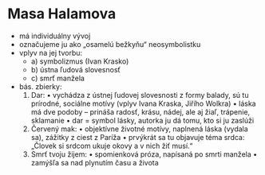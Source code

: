 # Masa Halamova
- má individuálny vývoj 
- označujeme ju ako „osamelú bežkyňu“ neosymbolistku
- vplyv na jej tvorbu:
	- a) symbolizmus (Ivan Krasko)
	- b) ústna ľudová slovesnosť
	- c) smrť manžela
- bás. zbierky:
	1. Dar:  • vychádza z ústnej ľudovej slovesnosti z formy balady, sú tu prírodné, sociálne motívy (vplyv Ivana Kraska, Jiřího Wolkra)  • láska má dve podoby – prináša radosť, krásu, nádej, ale aj žiaľ, trápenie, sklamanie  • dar = symbol lásky, autorka ju dá tomu, kto si ju zaslúži
	2. Červený mak:  • objektívne životné motívy, naplnená láska (vydala sa), zážitky z ciest z Paríža  • prvýkrát sa tu objavuje téma srdca:                „Človek si srdcom ukuje okovy a v nich žiť musí.“
	3. Smrť tvoju žijem:  • spomienková próza, napísaná po smrti manžela  • zamýšľa sa nad plynutím času a života  